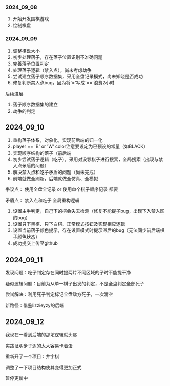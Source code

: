 ### 2024_09_08

1. 开始开发围棋游戏
2. 绘制棋盘

### 2024_09_09

1. 调整棋盘大小
2. 初步处理落子，存在落子位置识别不准确问题
3. 完善落子位置判定
4. 处理落子逻辑（禁入点），尚未考虑劫争
5. 尝试建立落子顺序数据集，采用全盘记录模式，尚未知晓是否成功
6. 修复判断禁入点bug，因为将'='写成'=='浪费2小时

后续进展
1. 落子顺序数据集的建立
2. 劫争的判定

## 2024_09_10

1. 重构落子体系，对象化，实现前后端的归一化
2. player == 'B' or 'W' color注意要设定为已预设的常量（如BLACK）
3. 实现顺序结构的落子（前后端
4. 初步尝试落子逻辑（吃子），采用对没颗棋子进行搜索，全局搜索（出现与禁入点矛盾的问题）
5. 解决禁入点和吃子矛盾的问题（尚未完成）
6. 前端就做全刷新，后端就做全仿真、全模拟

争议点：
使用全盘全记录 or 使用单个棋子顺序记录
都要

矛盾点：
禁入点和吃子
全局重构逻辑

1. 设置主手判定，自己下的棋会失去检测（修复不能提子bug，出现下入禁入区的bug）
2. 设置只下黑棋、只下白棋、正常模式按钮及实现相应逻辑
3. 设置当前落子颜色提示，存在设置模式时提示滞后的bug（无法同步前后端棋子颜色状态）
4. 成功提交上传至github

## 2024_09_11

发现问题：吃子判定存在同时提两片不同区域的子时不能提干净

疑似逻辑问题：目前为从单一棋子出发的判定，不是全盘判定全部死子

尝试解决：利用死子判定标记全盘敌方死子，一次清空

新路径：借鉴lizzieyzy的后端

## 2024_09_12

我现在一看到后端的那坨逻辑就头疼

实践证明步子迈的太大容易卡着蛋

重新开了一个项目：井字棋

调整了一下项目结构使其变得更加正式

暂停更新中